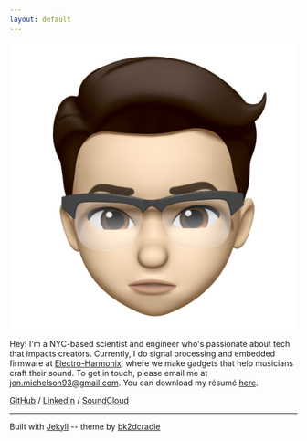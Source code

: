 ```yaml
---
layout: default
---
```


<img class="profile-picture" src="assets/animoji-headshot.jpg">

Hey! I'm a NYC-based scientist and engineer who's passionate about tech that impacts creators. Currently, I do signal processing and embedded firmware at [Electro-Harmonix](https://ehx.com), where we make gadgets that help musicians craft their sound. To get in touch, please email me at [jon.michelson93@gmail.com](mailto:jon.michelson93@gmail.com). You can download my résumé [here](http://jonathanmichelson.com/assets/resume-2020-jjm.pdf).

[GitHub](https://www.github.com/jmichel3) / [LinkedIn](https://www.linkedin.com/in/jonathanmichelson/) / [SoundClou](https://www.soundcloud.com/jonmichelson)[d](http://ec2-54-84-52-119.compute-1.amazonaws.com/blog/)

---  

Built with [Jekyll](https://jekyllrb.com/) -- theme by [bk2dcradle](https://github.com/bk2dcradle/researcher)  
